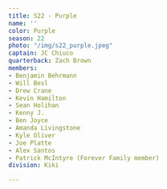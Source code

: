 ```yaml
---
title: S22 - Purple
name: ''
color: Purple
season: 22
photo: "/img/s22_purple.jpeg"
captain: JC Chiuco
quarterback: Zach Brown
members:
- Benjamin Behrmann
- Will Besl
- Drew Crane
- Kevin Hamilton
- Sean Holihan
- Kenny J.
- Ben Joyce
- Amanda Livingstone
- Kyle Oliver
- Joe Platte
- Alex Santos
- Patrick McIntyre (Forever Family member)
division: Kiki

---
```

